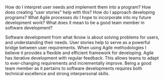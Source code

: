 How do I interpret user needs and implement them into a program? How does creating “user stories” help with this?
How do I approach developing programs? What Agile processes do I hope to incorporate into my future development work?
What does it mean to be a good team member in software development?

Software development from what Iknow is about solving problems for users, and understanding their needs. User stories help to serve as a powerful bridge between user requirements. 
When using Agile methodologies I believe it provides a flexible and efficient framework for developing. Agile has iterative development with regular feedback. This allows teams to adapt to ever-changing requirements and incrementally improve.
Being a good team member as it pertains to software developments requires both technical excellence and strong interpersonal skills. 
